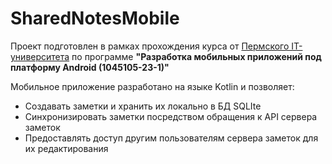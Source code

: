 # SharedNotesMobile
Проект подготовлен в рамках прохождения курса от [Пермского IT-университета](https://epos.permkrai.ru/perm-itnetwork) по программе **"Разработка мобильных приложений под платформу Android (1045105-23-1)"**

Мобильное приложение разработано на языке Kotlin и позволяет:
- Создавать заметки и хранить их локально в БД SQLIte
- Синхронизировать заметки посредством обращения к API сервера заметок
- Предоставлять доступ другим пользователям сервера заметок для их редактирования


